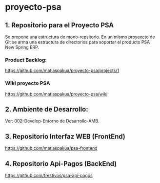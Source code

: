 # proyecto-psa


## 1. Repositorio para el Proyecto PSA

Se propone una estructura de mono-repsitorio. En un mismo proyeecto de Git se arma una estructura de directorios para soportar el producto PSA New Spring ERP.

### Product Backlog:

https://github.com/matiaspakua/proyecto-psa/projects/1

### Wiki proyecto PSA

https://github.com/matiaspakua/proyecto-psa/wiki

## 2. Ambiente de Desarrollo:

Ver: 002-Develop-Entorno de Desarrollo-AMB.


## 3. Repositorio Interfaz WEB (FrontEnd)

https://github.com/matiaspakua/psa-frontend

## 4. Repositorio Api-Pagos (BackEnd)

https://github.com/frestivos/psa-api-pagos

